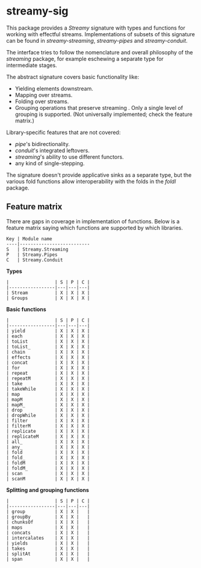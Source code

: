 # streamy-sig

This package provides a *Streamy* signature with types and functions for
working with effectful streams. Implementations of subsets of this signature
can be found in *streamy-streaming*, *streamy-pipes* and *streamy-conduit*.

The interface tries to follow the nomenclature and overall philosophy of the
*streaming* package, for example eschewing a separate type for intermediate
stages.

The abstract signature covers basic functionality like:

- Yielding elements downstream.
- Mapping over streams.
- Folding over streams.
- Grouping operations that preserve streaming . Only a single level of grouping
is supported. (Not universally implemented; check the feature matrix.)

Library-specific features that are not covered:

- *pipe*'s bidirectionality.
- *conduit*'s integrated leftovers.
- *streaming*'s ability to use different functors.
- any kind of single-stepping.

The signature doesn't provide applicative sinks as a separate type, but the
various fold functions allow interoperability with the folds in the *foldl*
package.

## Feature matrix

There are gaps in coverage in implementation of functions.  Below is a feature
matrix saying which functions are supported by which libraries.

    Key | Module name
    ----|--------------------------
    S   | Streamy.Streaming
    P   | Streamy.Pipes
    C   | Streamy.Conduit

**Types**

    |                 | S | P | C |
    |-----------------|---|---|---|
    | Stream          | X | X | X |
    | Groups          | X | X | X |

**Basic functions**

    |                 | S | P | C |
    |-----------------|---|---|---|
    | yield           | X | X | X |
    | each            | X | X | X |
    | toList          | X | X | X |
    | toList_         | X | X | X |
    | chain           | X | X | X |
    | effects         | X | X | X |
    | concat          | X | X | X |
    | for             | X | X | X |
    | repeat          | X | X | X |
    | repeatM         | X | X | X |
    | take            | X | X | X |
    | takeWhile       | X | X | X |
    | map             | X | X | X |
    | mapM            | X | X | X |
    | mapM_           | X | X | X |
    | drop            | X | X | X |
    | dropWhile       | X | X | X |
    | filter          | X | X | X |
    | filterM         | X | X | X |
    | replicate       | X | X | X |
    | replicateM      | X | X | X |
    | all_            | X | X | X |
    | any_            | X | X | X |
    | fold            | X | X | X |
    | fold_           | X | X | X |
    | foldM           | X | X | X |
    | foldM_          | X | X | X |
    | scan            | X | X | X |
    | scanM           | X | X | X |

**Splitting and grouping functions**

    |                 | S | P | C |
    |-----------------|---|---|---|
    | group           | X | X |   |
    | groupBy         | X | X |   |
    | chunksOf        | X | X |   |
    | maps            | X | X |   |
    | concats         | X | X |   |
    | intercalates    | X | X |   |
    | yields          | X | X |   |
    | takes           | X | X |   |
    | splitAt         | X | X |   |
    | span            | X | X |   |

